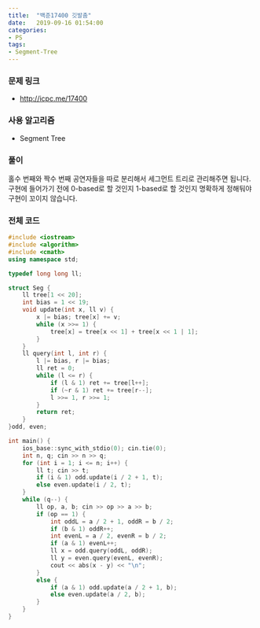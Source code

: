 ```yaml
---
title:  "백준17400 깃발춤"
date:   2019-09-16 01:54:00
categories:
- PS
tags:
- Segment-Tree
---
```


### 문제 링크
* http://icpc.me/17400

### 사용 알고리즘
* Segment Tree

### 풀이
홀수 번째와 짝수 번째 공연자들을 따로 분리해서 세그먼트 트리로 관리해주면 됩니다.<br>
구현에 들어가기 전에 0-based로 할 것인지 1-based로 할 것인지 명확하게 정해둬야 구현이 꼬이지 않습니다.

### 전체 코드
```cpp
#include <iostream>
#include <algorithm>
#include <cmath>
using namespace std;

typedef long long ll;

struct Seg {
	ll tree[1 << 20];
	int bias = 1 << 19;
	void update(int x, ll v) {
		x |= bias; tree[x] += v;
		while (x >>= 1) {
			tree[x] = tree[x << 1] + tree[x << 1 | 1];
		}
	}
	ll query(int l, int r) {
		l |= bias, r |= bias;
		ll ret = 0;
		while (l <= r) {
			if (l & 1) ret += tree[l++];
			if (~r & 1) ret += tree[r--];
			l >>= 1, r >>= 1;
		}
		return ret;
	}
}odd, even;

int main() {
	ios_base::sync_with_stdio(0); cin.tie(0);
	int n, q; cin >> n >> q;
	for (int i = 1; i <= n; i++) {
		ll t; cin >> t;
		if (i & 1) odd.update(i / 2 + 1, t);
		else even.update(i / 2, t);
	}
	while (q--) {
		ll op, a, b; cin >> op >> a >> b;
		if (op == 1) {
			int oddL = a / 2 + 1, oddR = b / 2;
			if (b & 1) oddR++;
			int evenL = a / 2, evenR = b / 2;
			if (a & 1) evenL++;
			ll x = odd.query(oddL, oddR);
			ll y = even.query(evenL, evenR);
			cout << abs(x - y) << "\n";
		}
		else {
			if (a & 1) odd.update(a / 2 + 1, b);
			else even.update(a / 2, b);
		}
	}
}
```
